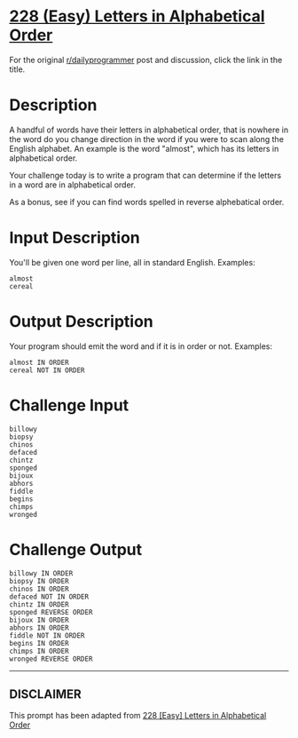 # [228 (Easy) Letters in Alphabetical Order](https://www.reddit.com/r/dailyprogrammer/comments/3h9pde/20150817_challenge_228_easy_letters_in/)

For the original [r/dailyprogrammer](https://www.reddit.com/r/dailyprogrammer/) post and discussion, click the link in the title.

# Description
A handful of words have their letters in alphabetical order, that is nowhere in the word do you change direction in the word if you were to scan along the English alphabet. An example is the word "almost", which has its letters in alphabetical order.

Your challenge today is to write a program that can determine if the letters in a word are in alphabetical order.

As a bonus, see if you can find words spelled in reverse alphebatical order. 

# Input Description
You'll be given one word per line, all in standard English. Examples:


```
almost
cereal
```
# Output Description
Your program should emit the word and if it is in order or not. Examples:


```
almost IN ORDER
cereal NOT IN ORDER
```
# Challenge Input

```
billowy
biopsy
chinos
defaced
chintz
sponged
bijoux
abhors
fiddle
begins
chimps
wronged
```
# Challenge Output

```
billowy IN ORDER
biopsy IN ORDER
chinos IN ORDER
defaced NOT IN ORDER
chintz IN ORDER
sponged REVERSE ORDER 
bijoux IN ORDER
abhors IN ORDER
fiddle NOT IN ORDER
begins IN ORDER
chimps IN ORDER
wronged REVERSE ORDER
```

----
## **DISCLAIMER**
This prompt has been adapted from [228 [Easy] Letters in Alphabetical Order](https://www.reddit.com/r/dailyprogrammer/comments/3h9pde/20150817_challenge_228_easy_letters_in/
)
